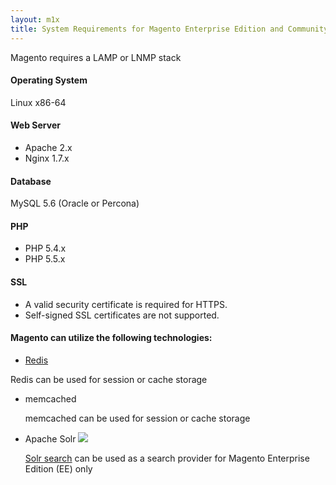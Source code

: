 ```yaml
---
layout: m1x
title: System Requirements for Magento Enterprise Edition and Community Edition (Current Shipping Versions)
---
```


<p>Magento requires a LAMP or LNMP stack</p>
 
#### Operating System
Linux x86-64
 
#### Web Server
*   Apache 2.x
*   Nginx 1.7.x
 
#### Database
MySQL 5.6 (Oracle or Percona)
 
#### PHP
 
*   PHP 5.4.x
*   PHP 5.5.x
 
#### SSL
*   A valid security certificate is required for HTTPS.
*   Self-signed SSL certificates are not supported.
 
#### Magento can utilize the following technologies:
*   <a href="http://devdocs.magento.com/guides/m1x/ce18-ee113/using_redis.html">Redis</a>
    
   Redis  can be used for session or cache storage

*   memcached
    
    memcached can be used for session or cache storage
 
*   Apache Solr <img src="{{ site.baseurl }}common/images/ee-only_small.png">
 
    <a href="http://merch.docs.magento.com/ee/user_guide/search_seo/search-configuration-solr.html">Solr search</a> can be used as a search provider for Magento Enterprise Edition (EE) only